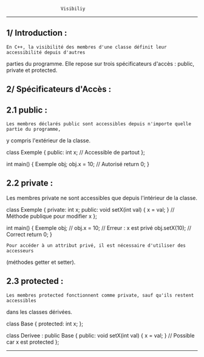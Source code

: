 						Visibiliy
*************************************************************************************************

1/ Introduction :
-----------------

	En C++, la visibilité des membres d'une classe définit leur accessibilité depuis d'autres
parties du programme. Elle repose sur trois spécificateurs d'accès : public, private et protected.


2/ Spécificateurs d'Accès :
---------------------------

2.1 public :
------------

	Les membres déclarés public sont accessibles depuis n'importe quelle partie du programme, 
y compris l'extérieur de la classe.

class Exemple 
{
public:
    int x;  // Accessible de partout
};

int main() 
{
    Exemple obj;
    obj.x = 10;  // Autorisé
    return 0;
}

2.2 private :
-------------

Les membres private ne sont accessibles que depuis l'intérieur de la classe.

class Exemple 
{
private:
    int x;
public:
    void setX(int val) { x = val; } // Méthode publique pour modifier x
};

int main() {
    Exemple obj;
    // obj.x = 10;  // Erreur : x est privé
    obj.setX(10);   // Correct
    return 0;
}

	Pour accéder à un attribut privé, il est nécessaire d'utiliser des accesseurs 
(méthodes getter et setter).

2.3 protected :
---------------

	Les membres protected fonctionnent comme private, sauf qu'ils restent accessibles 
dans les classes dérivées.

class Base 
{
protected:
    int x;
};

class Derivee : public Base 
{
public:
    void setX(int val) { x = val; } // Possible car x est protected
};

**************************************************************************************************
